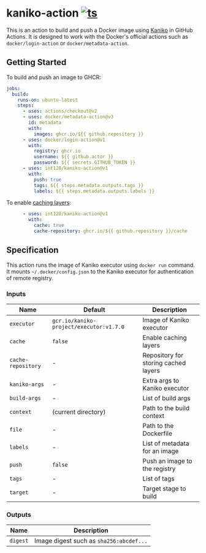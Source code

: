 # kaniko-action [![ts](https://github.com/int128/kaniko-action/actions/workflows/ts.yaml/badge.svg)](https://github.com/int128/kaniko-action/actions/workflows/ts.yaml)

This is an action to build and push a Docker image using [Kaniko](https://github.com/GoogleContainerTools/kaniko) in GitHub Actions.
It is designed to work with the Docker's official actions such as `docker/login-action` or `docker/metadata-action`.


## Getting Started

To build and push an image to GHCR:

```yaml
jobs:
  build:
    runs-on: ubuntu-latest
    steps:
      - uses: actions/checkout@v2
      - uses: docker/metadata-action@v3
        id: metadata
        with:
          images: ghcr.io/${{ github.repository }}
      - uses: docker/login-action@v1
        with:
          registry: ghcr.io
          username: ${{ github.actor }}
          password: ${{ secrets.GITHUB_TOKEN }}
      - uses: int128/kaniko-action@v1
        with:
          push: true
          tags: ${{ steps.metadata.outputs.tags }}
          labels: ${{ steps.metadata.outputs.labels }}
```

To enable [caching layers](https://github.com/GoogleContainerTools/kaniko#caching):

```yaml
      - uses: int128/kaniko-action@v1
        with:
          cache: true
          cache-repository: ghcr.io/${{ github.repository }}/cache
```


## Specification

This action runs the image of Kaniko executor using `docker run` command.
It mounts `~/.docker/config.json` to the Kaniko executor for authentication of remote registry.


### Inputs

| Name | Default | Description
|------|----------|------------
| `executor` | `gcr.io/kaniko-project/executor:v1.7.0` | Image of Kaniko executor
| `cache` | `false` | Enable caching layers
| `cache-repository` | - | Repository for storing cached layers
| `kaniko-args` | - | Extra args to Kaniko executor
| `build-args` | - | List of build args
| `context` | (current directory) | Path to the build context
| `file` | - | Path to the Dockerfile
| `labels` | - | List of metadata for an image
| `push` | `false` | Push an image to the registry
| `tags` | - | List of tags
| `target` | - | Target stage to build


### Outputs

| Name | Description
|------|------------
| `digest` | Image digest such as `sha256:abcdef...`
